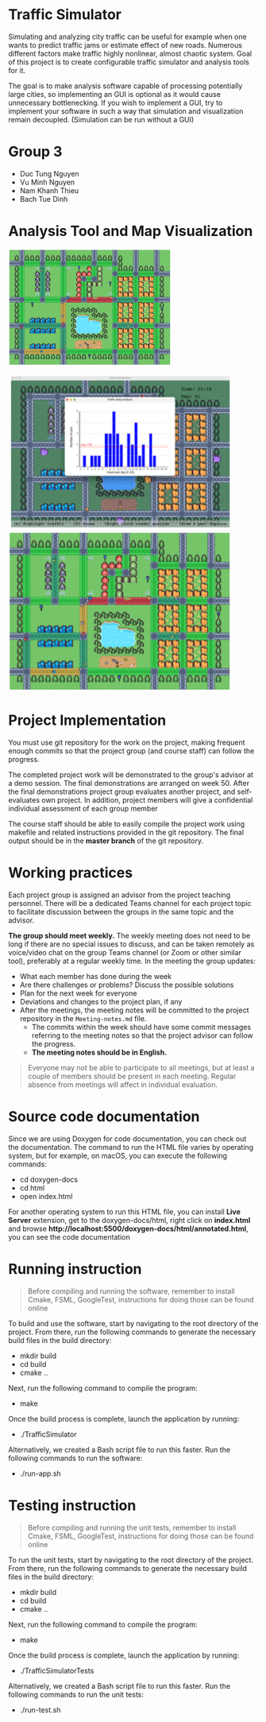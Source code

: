 # Traffic Simulator

Simulating and analyzing city traffic can be useful for example when one wants to predict traffic jams or estimate effect of new roads. Numerous different factors make traffic highly nonlinear, almost chaotic system. Goal of this project is to create configurable traffic simulator and analysis tools for it.

The goal is to make analysis software capable of processing potentially large cities, so implementing an GUI is optional as it would cause unnecessary bottlenecking. If you wish to implement a GUI, try to implement your software in such a way that simulation and visualization remain decoupled. (Simulation can be run without a GUI)

# Group 3
- Duc Tung Nguyen
- Vu Minh Nguyen
- Nam Khanh Thieu
- Bach Tue Dinh

# Analysis Tool and Map Visualization
![Stroke Prediction Overview](map.png)


<!-- Two images side by side -->
<p align="left">
  <img src="analysis-tool.png" alt="Histogram for Data Analysis" width="450">
  <img src="map.png" alt="Congestion Hightlight for Real Time Visualization" width="450">
</p>

# Project Implementation 
You must use git repository for the work on the project, making frequent enough commits so 
that the project group (and course staff) can follow the progress.

The completed project work will be demonstrated to the group's advisor at a demo session. 
The final demonstrations are arranged on week 50. After the final demonstrations project group 
evaluates another project, and self-evaluates own project. In addition, project members will 
give a confidential individual assessment of each group member

The course staff should be able to easily compile the project work using makefile and related 
instructions provided in the git repository. The final output should be in the **master branch** of the git repository.

# Working practices
Each project group is assigned an advisor from the project teaching personnel. 
There will be a dedicated Teams channel for each project topic to facilitate discussion between 
the groups in the same topic and the advisor. 

**The group should meet weekly.** The weekly meeting does not need to be long if there are no special issues 
to discuss, and can be taken remotely as voice/video chat on the group Teams channel (or Zoom or other similar tool), 
preferably at a regular weekly time. In the meeting the group updates:

- What each member has done during the week
- Are there challenges or problems? Discuss the possible solutions
- Plan for the next week for everyone
- Deviations and changes to the project plan, if any
- After the meetings, the meeting notes will be committed to the project repository in the `Meeting-notes.md` file. 
    * The commits within the week should have some commit messages referring to the meeting notes so 
      that the project advisor can follow the progress.  
    * **The meeting notes should be in English.**

> Everyone may not be able to participate to all meetings, but at least a couple of members should be present in each meeting. 
> Regular absence from meetings will affect in individual evaluation.

# Source code documentation
Since we are using Doxygen for code documentation, you can check out the documentation. The command to run the HTML file varies by operating system, but for example, on macOS, you can execute the following commands:

- cd doxygen-docs  
- cd html  
- open index.html  

For another operating system to run this HTML file, you can install **Live Server** extension, get to the doxygen-docs/html, right click on **index.html** and browse  **http://localhost:5500/doxygen-docs/html/annotated.html**, you can see the code documentation

# Running instruction
> Before compiling and running the software, remember to install Cmake, FSML, GoogleTest, instructions for doing those can be found online

To build and use the software, start by navigating to the root directory of the project. From there, run the following commands to generate the necessary build files in the build directory:

- mkdir build  
- cd build  
- cmake ..  

Next, run the following command to compile the program:

- make

Once the build process is complete, launch the application by running:

- ./TrafficSimulator

Alternatively, we created a Bash script file to run this faster. Run the following commands to run the software:

- ./run-app.sh

# Testing instruction
> Before compiling and running the unit tests, remember to install Cmake, FSML, GoogleTest, instructions for doing those can be found online

To run the unit tests, start by navigating to the root directory of the project. From there, run the following commands to generate the necessary build files in the build directory:

- mkdir build  
- cd build  
- cmake ..  

Next, run the following command to compile the program:

- make

Once the build process is complete, launch the application by running:

- ./TrafficSimulatorTests

Alternatively, we created a Bash script file to run this faster. Run the following commands to run the unit tests:

- ./run-test.sh
